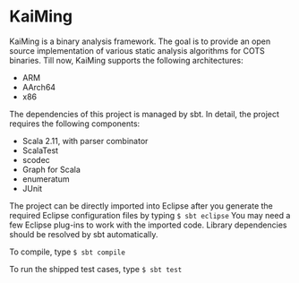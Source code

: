 # KaiMing
KaiMing is a binary analysis framework. The goal is to provide an open source
implementation of various static analysis algorithms for COTS binaries. Till
now, KaiMing supports the following architectures:
+ ARM
+ AArch64
+ x86

The dependencies of this project is managed by sbt. In detail, the project
requires the following components:
+ Scala 2.11, with parser combinator
+ ScalaTest
+ scodec
+ Graph for Scala
+ enumeratum
+ JUnit

The project can be directly imported into Eclipse after you generate the
required Eclipse configuration files by typing 
`$ sbt eclipse`
You may need a few Eclipse plug-ins to work with the imported code.
Library dependencies should be resolved by sbt automatically.

To compile, type
`$ sbt compile`

To run the shipped test cases, type
`$ sbt test`
